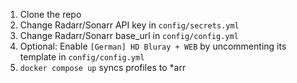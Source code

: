 1. Clone the repo
2. Change Radarr/Sonarr API key in `config/secrets.yml`
3. Change Radarr/Sonarr base_url in `config/config.yml`
4. Optional: Enable `[German] HD Bluray + WEB` by uncommenting its template in `config/config.yml`
5. `docker compose up` syncs profiles to *arr
